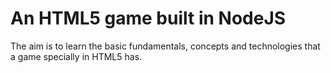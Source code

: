 # An HTML5 game built in NodeJS
The aim is to learn the basic fundamentals, concepts and technologies that a game specially in HTML5 has.